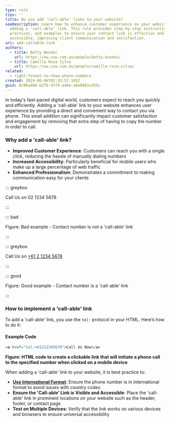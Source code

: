 ```yaml
---
type: rule
tips: ''
title: Do you add 'call-able' links to your website?
seoDescription: Learn how to enhance customer experience on your website by
  adding a 'call-able' link. This rule provides step-by-step instructions, best
  practices, and examples to ensure your contact link is effective and
  accessible, improving client communication and satisfaction.
uri: add-callable-link
authors:
  - title: Betty Bondoc
    url: https://ww.ssw.com.au/people/betty-bondoc/
  - title: Camilla Rosa Silva
    url: https://ww.ssw.com.au/people/camilla-rosa-silva/
related:
  - right-format-to-show-phone-numbers
created: 2024-06-06T02:33:57.195Z
guid: 8c96a4b8-b2fb-47f4-a46e-a6e0461cd55c
---
```


In today's fast-paced digital world, customers expect to reach you quickly and efficiently. Adding a 'call-able' link to your website enhances user experience by providing a direct and convenient way to contact you via phone. This small addition can significantly impact customer satisfaction and engagement by removing that extra step of having to copy the number in order to call.

<!--endintro-->

### Why add a 'call-able' link?

* **Improved Customer Experience**: Customers can reach you with a single click, reducing the hassle of manually dialing numbers
* **Increased Accessibility**: Particularly beneficial for mobile users who make up a large percentage of web traffic
* **Enhanced Professionalism**: Demonstrates a commitment to making communication easy for your clients

::: greybox

Call Us on 02 1234 5678

:::

::: bad

Figure: Bad example - Contact number is not a 'call-able' link

:::

::: greybox

Call Us on <a href="tel:+61212345678">+61 2 1234 5678</a>

:::

::: good

Figure: Good example - Contact number is a 'call-able' link

:::

### How to implement a 'call-able' link

To add a 'call-able' link, you use the `tel:` protocol in your HTML. Here’s how to do it:

#### Example Code

```html
<a href="tel:+61212345678">Call Us Now</a>
```

**Figure: HTML code to create a clickable link that will initiate a phone call to the specified number when clicked on a mobile device**

When adding a 'call-able' link to your website, it is best practice to:

* [**Use International Format**](/right-format-to-show-phone-numbers): Ensure the phone number is in international format to avoid issues with country codes
* **Ensure the 'Call-able' Link is Visible and Accessible**: Place the 'call-able' link in prominent locations on your website such as the header, footer, or contact page
* **Test on Multiple Devices**: Verify that the link works on various devices and browsers to ensure universal accessibility
